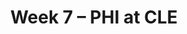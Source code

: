 ---
layout: game
title: Week 7 – PHI at CLE
season: 2004
game_id: 2004_07_PHI_CLE
away_team: PHI
home_team: CLE
---